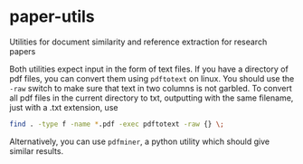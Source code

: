 # paper-utils
Utilities for document similarity and reference extraction for research papers

Both utilities expect input in the form of text files. If you have a directory
of pdf files, you can convert them using `pdftotext` on linux. You should use
the `-raw` switch to make sure that text in two columns is not garbled. To
convert all pdf files in the current directory to txt, outputting with the same
filename, just with a .txt extension, use

```sh
find . -type f -name *.pdf -exec pdftotext -raw {} \;
```

Alternatively, you can use `pdfminer`, a python utility which should give
similar results.
